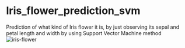 # Iris_flower_prediction_svm
Prediction of what kind of Iris flower it is, by just observing its sepal and petal length and width by using Support Vector Machine method
![iris-flower](https://user-images.githubusercontent.com/86430978/133744233-d22cab57-b43a-4519-afdb-f83dcf75b796.jpeg)
